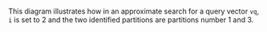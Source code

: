# 

This diagram illustrates how in an approximate search for a query vector `vq`​, `i` is set to 2 and the two identified partitions are partitions number 1 and 3.

